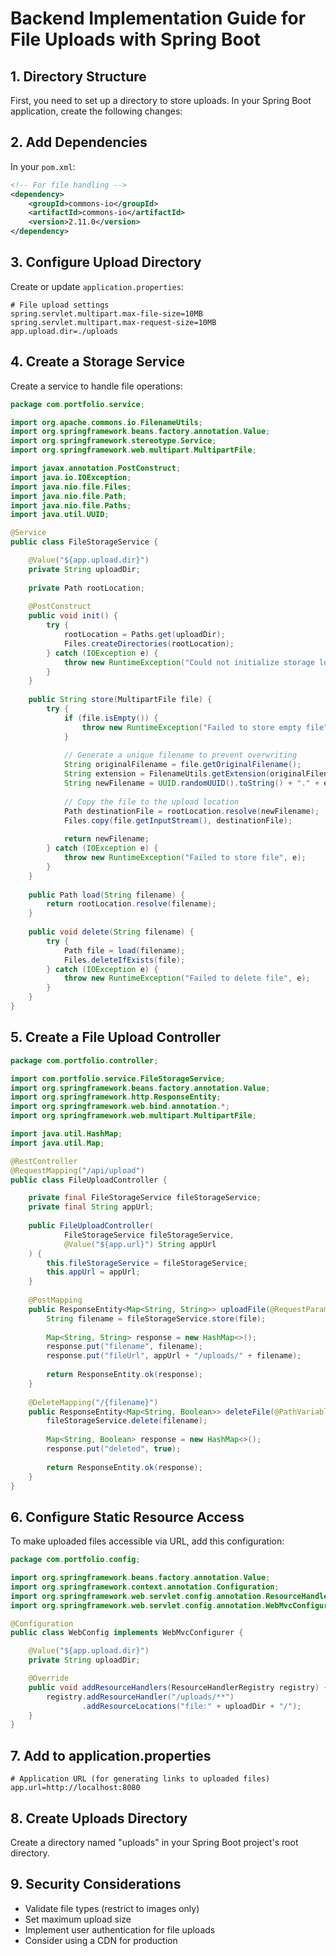 # Backend Implementation Guide for File Uploads with Spring Boot

## 1. Directory Structure
First, you need to set up a directory to store uploads. In your Spring Boot application, create the following changes:

## 2. Add Dependencies
In your `pom.xml`:

```xml
<!-- For file handling -->
<dependency>
    <groupId>commons-io</groupId>
    <artifactId>commons-io</artifactId>
    <version>2.11.0</version>
</dependency>
```

## 3. Configure Upload Directory
Create or update `application.properties`:

```properties
# File upload settings
spring.servlet.multipart.max-file-size=10MB
spring.servlet.multipart.max-request-size=10MB
app.upload.dir=./uploads
```

## 4. Create a Storage Service
Create a service to handle file operations:

```java
package com.portfolio.service;

import org.apache.commons.io.FilenameUtils;
import org.springframework.beans.factory.annotation.Value;
import org.springframework.stereotype.Service;
import org.springframework.web.multipart.MultipartFile;

import javax.annotation.PostConstruct;
import java.io.IOException;
import java.nio.file.Files;
import java.nio.file.Path;
import java.nio.file.Paths;
import java.util.UUID;

@Service
public class FileStorageService {

    @Value("${app.upload.dir}")
    private String uploadDir;
    
    private Path rootLocation;
    
    @PostConstruct
    public void init() {
        try {
            rootLocation = Paths.get(uploadDir);
            Files.createDirectories(rootLocation);
        } catch (IOException e) {
            throw new RuntimeException("Could not initialize storage location", e);
        }
    }
    
    public String store(MultipartFile file) {
        try {
            if (file.isEmpty()) {
                throw new RuntimeException("Failed to store empty file");
            }
            
            // Generate a unique filename to prevent overwriting
            String originalFilename = file.getOriginalFilename();
            String extension = FilenameUtils.getExtension(originalFilename);
            String newFilename = UUID.randomUUID().toString() + "." + extension;
            
            // Copy the file to the upload location
            Path destinationFile = rootLocation.resolve(newFilename);
            Files.copy(file.getInputStream(), destinationFile);
            
            return newFilename;
        } catch (IOException e) {
            throw new RuntimeException("Failed to store file", e);
        }
    }
    
    public Path load(String filename) {
        return rootLocation.resolve(filename);
    }
    
    public void delete(String filename) {
        try {
            Path file = load(filename);
            Files.deleteIfExists(file);
        } catch (IOException e) {
            throw new RuntimeException("Failed to delete file", e);
        }
    }
}
```

## 5. Create a File Upload Controller

```java
package com.portfolio.controller;

import com.portfolio.service.FileStorageService;
import org.springframework.beans.factory.annotation.Value;
import org.springframework.http.ResponseEntity;
import org.springframework.web.bind.annotation.*;
import org.springframework.web.multipart.MultipartFile;

import java.util.HashMap;
import java.util.Map;

@RestController
@RequestMapping("/api/upload")
public class FileUploadController {

    private final FileStorageService fileStorageService;
    private final String appUrl;
    
    public FileUploadController(
            FileStorageService fileStorageService,
            @Value("${app.url}") String appUrl
    ) {
        this.fileStorageService = fileStorageService;
        this.appUrl = appUrl;
    }
    
    @PostMapping
    public ResponseEntity<Map<String, String>> uploadFile(@RequestParam("file") MultipartFile file) {
        String filename = fileStorageService.store(file);
        
        Map<String, String> response = new HashMap<>();
        response.put("filename", filename);
        response.put("fileUrl", appUrl + "/uploads/" + filename);
        
        return ResponseEntity.ok(response);
    }
    
    @DeleteMapping("/{filename}")
    public ResponseEntity<Map<String, Boolean>> deleteFile(@PathVariable String filename) {
        fileStorageService.delete(filename);
        
        Map<String, Boolean> response = new HashMap<>();
        response.put("deleted", true);
        
        return ResponseEntity.ok(response);
    }
}
```

## 6. Configure Static Resource Access
To make uploaded files accessible via URL, add this configuration:

```java
package com.portfolio.config;

import org.springframework.beans.factory.annotation.Value;
import org.springframework.context.annotation.Configuration;
import org.springframework.web.servlet.config.annotation.ResourceHandlerRegistry;
import org.springframework.web.servlet.config.annotation.WebMvcConfigurer;

@Configuration
public class WebConfig implements WebMvcConfigurer {

    @Value("${app.upload.dir}")
    private String uploadDir;

    @Override
    public void addResourceHandlers(ResourceHandlerRegistry registry) {
        registry.addResourceHandler("/uploads/**")
                .addResourceLocations("file:" + uploadDir + "/");
    }
}
```

## 7. Add to application.properties
```properties
# Application URL (for generating links to uploaded files)
app.url=http://localhost:8080
```

## 8. Create Uploads Directory
Create a directory named "uploads" in your Spring Boot project's root directory.

## 9. Security Considerations
- Validate file types (restrict to images only)
- Set maximum upload size
- Implement user authentication for file uploads
- Consider using a CDN for production 